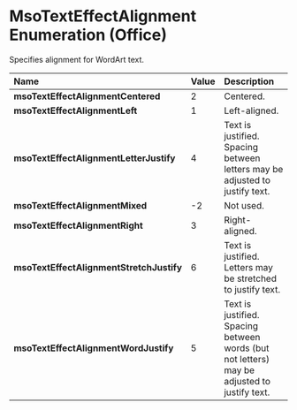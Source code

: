 
# MsoTextEffectAlignment Enumeration (Office)

Specifies alignment for WordArt text.



|**Name**|**Value**|**Description**|
|:-----|:-----|:-----|
| **msoTextEffectAlignmentCentered**|2|Centered.|
| **msoTextEffectAlignmentLeft**|1|Left-aligned.|
| **msoTextEffectAlignmentLetterJustify**|4|Text is justified. Spacing between letters may be adjusted to justify text.|
| **msoTextEffectAlignmentMixed**|-2|Not used.|
| **msoTextEffectAlignmentRight**|3|Right- aligned.|
| **msoTextEffectAlignmentStretchJustify**|6|Text is justified. Letters may be stretched to justify text.|
| **msoTextEffectAlignmentWordJustify**|5|Text is justified. Spacing between words (but not letters) may be adjusted to justify text.|
